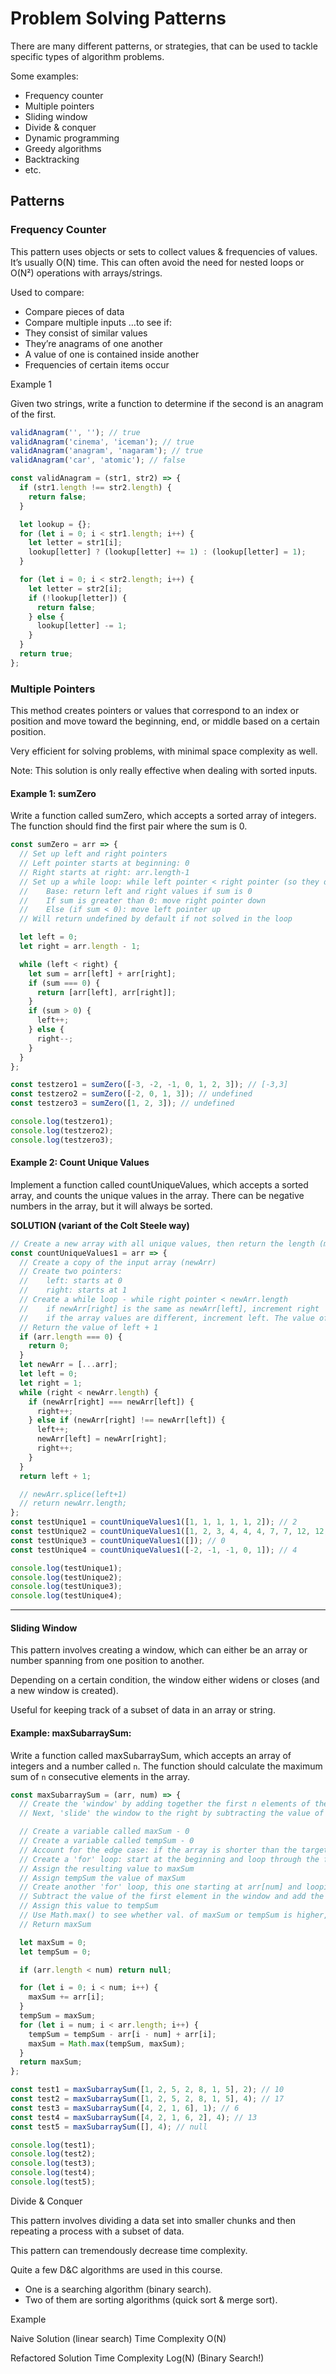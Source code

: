 # Problem Solving Patterns

There are many different patterns, or strategies, that can be used to tackle specific types of algorithm problems.

Some examples:

- Frequency counter
- Multiple pointers
- Sliding window
- Divide & conquer
- Dynamic programming
- Greedy algorithms
- Backtracking
- etc.

## Patterns

### Frequency Counter

This pattern uses objects or sets to collect values & frequencies of values. It’s usually O(N) time. This can often avoid the need for nested loops or O(N²) operations with arrays/strings.

Used to compare:

- Compare pieces of data
- Compare multiple inputs
  …to see if:
- They consist of similar values
- They’re anagrams of one another
- A value of one is contained inside another
- Frequencies of certain items occur

Example 1

Given two strings, write a function to determine if the second is an anagram of the first.

```javascript
validAnagram('', ''); // true
validAnagram('cinema', 'iceman'); // true
validAnagram('anagram', 'nagaram'); // true
validAnagram('car', 'atomic'); // false

const validAnagram = (str1, str2) => {
  if (str1.length !== str2.length) {
    return false;
  }

  let lookup = {};
  for (let i = 0; i < str1.length; i++) {
    let letter = str1[i];
    lookup[letter] ? (lookup[letter] += 1) : (lookup[letter] = 1);
  }

  for (let i = 0; i < str2.length; i++) {
    let letter = str2[i];
    if (!lookup[letter]) {
      return false;
    } else {
      lookup[letter] -= 1;
    }
  }
  return true;
};
```

### Multiple Pointers

This method creates pointers or values that correspond to an index or position and move toward the beginning, end, or middle based on a certain position.

Very efficient for solving problems, with minimal space complexity as well.

Note: This solution is only really effective when dealing with sorted inputs.

#### Example 1: sumZero

Write a function called sumZero, which accepts a sorted array of integers. The function should find the first pair where the sum is 0.

```javascript
const sumZero = arr => {
  // Set up left and right pointers
  // Left pointer starts at beginning: 0
  // Right starts at right: arr.length-1
  // Set up a while loop: while left pointer < right pointer (so they don't meet)
  //    Base: return left and right values if sum is 0
  //    If sum is greater than 0: move right pointer down
  //    Else (if sum < 0): move left pointer up
  // Will return undefined by default if not solved in the loop

  let left = 0;
  let right = arr.length - 1;

  while (left < right) {
    let sum = arr[left] + arr[right];
    if (sum === 0) {
      return [arr[left], arr[right]];
    }
    if (sum > 0) {
      left++;
    } else {
      right--;
    }
  }
};

const testzero1 = sumZero([-3, -2, -1, 0, 1, 2, 3]); // [-3,3]
const testzero2 = sumZero([-2, 0, 1, 3]); // undefined
const testzero3 = sumZero([1, 2, 3]); // undefined

console.log(testzero1);
console.log(testzero2);
console.log(testzero3);
```

#### Example 2: Count Unique Values

Implement a function called countUniqueValues, which accepts a sorted array, and counts the unique values in the array. There can be negative numbers in the array, but it will always be sorted.

**SOLUTION (variant of the Colt Steele way)**

```javascript
// Create a new array with all unique values, then return the length (more widely applicable to different problems, and unlike Colt's original solution, doesn't mutate the original input)
const countUniqueValues1 = arr => {
  // Create a copy of the input array (newArr)
  // Create two pointers:
  //    left: starts at 0
  //    right: starts at 1
  // Create a while loop - while right pointer < newArr.length
  //    if newArr[right] is the same as newArr[left], increment right
  //    if the array values are different, increment left. The value of newArr[left] becomes the value of newArr[right]. Increment right.
  // Return the value of left + 1
  if (arr.length === 0) {
    return 0;
  }
  let newArr = [...arr];
  let left = 0;
  let right = 1;
  while (right < newArr.length) {
    if (newArr[right] === newArr[left]) {
      right++;
    } else if (newArr[right] !== newArr[left]) {
      left++;
      newArr[left] = newArr[right];
      right++;
    }
  }
  return left + 1;

  // newArr.splice(left+1)
  // return newArr.length;
};
const testUnique1 = countUniqueValues1([1, 1, 1, 1, 1, 2]); // 2
const testUnique2 = countUniqueValues1([1, 2, 3, 4, 4, 4, 7, 7, 12, 12, 13]); // 7
const testUnique3 = countUniqueValues1([]); // 0
const testUnique4 = countUniqueValues1([-2, -1, -1, 0, 1]); // 4

console.log(testUnique1);
console.log(testUnique2);
console.log(testUnique3);
console.log(testUnique4);
```

---

#### Sliding Window

This pattern involves creating a window, which can either be an array or number spanning from one position to another.

Depending on a certain condition, the window either widens or closes (and a new window is created).

Useful for keeping track of a subset of data in an array or string.

#### Example: maxSubarraySum:

Write a function called maxSubarraySum, which accepts an array of integers and a number called `n`. The function should calculate the maximum sum of `n` consecutive elements in the array.

```javascript
const maxSubarraySum = (arr, num) => {
  // Create the 'window' by adding together the first n elements of the array
  // Next, 'slide' the window to the right by subtracting the value of the first element in the window and adding the value of the next element

  // Create a variable called maxSum - 0
  // Create a variable called tempSum - 0
  // Account for the edge case: if the array is shorter than the target number (or empty) return null
  // Create a 'for' loop: start at the beginning and loop through the first 'num' elements
  // Assign the resulting value to maxSum
  // Assign tempSum the value of maxSum
  // Create another 'for' loop, this one starting at arr[num] and looping through the whole array
  // Subtract the value of the first element in the window and add the value of the next (from maxSum)
  // Assign this value to tempSum
  // Use Math.max() to see whether val. of maxSum or tempSum is higher, and assign the result to maxSum
  // Return maxSum

  let maxSum = 0;
  let tempSum = 0;

  if (arr.length < num) return null;

  for (let i = 0; i < num; i++) {
    maxSum += arr[i];
  }
  tempSum = maxSum;
  for (let i = num; i < arr.length; i++) {
    tempSum = tempSum - arr[i - num] + arr[i];
    maxSum = Math.max(tempSum, maxSum);
  }
  return maxSum;
};

const test1 = maxSubarraySum([1, 2, 5, 2, 8, 1, 5], 2); // 10
const test2 = maxSubarraySum([1, 2, 5, 2, 8, 1, 5], 4); // 17
const test3 = maxSubarraySum([4, 2, 1, 6], 1); // 6
const test4 = maxSubarraySum([4, 2, 1, 6, 2], 4); // 13
const test5 = maxSubarraySum([], 4); // null

console.log(test1);
console.log(test2);
console.log(test3);
console.log(test4);
console.log(test5);
```

Divide & Conquer

This pattern involves dividing a data set into smaller chunks and then repeating a process with a subset of data.

This pattern can tremendously decrease time complexity.

Quite a few D&C algorithms are used in this course.

- One is a searching algorithm (binary search).
- Two of them are sorting algorithms (quick sort & merge sort).

Example

Naive Solution (linear search)
Time Complexity O(N)

Refactored Solution
Time Complexity Log(N) (Binary Search!)

